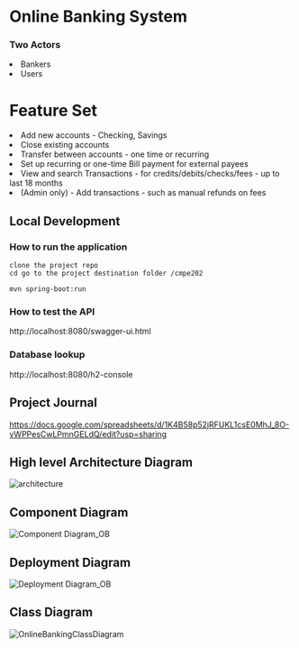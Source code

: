 # Online Banking System
### Two Actors
 <li>Bankers</li>
 <li>Users</li>

# Feature Set
<li>Add new accounts - Checking, Savings</li>
<li>Close existing accounts</li>
<li>Transfer between accounts - one time or recurring</li>
<li>Set up recurring or one-time Bill payment for external payees</li>
<li>View and search Transactions - for credits/debits/checks/fees - up to  last 18 months</li>
<li>
(Admin only) - Add transactions - such as manual refunds on fees</li>

## Local Development
### How to run the application
````
clone the project repo
cd go to the project destination folder /cmpe202
````
````
mvn spring-boot:run
````

### How to test the API
http://localhost:8080/swagger-ui.html

### Database lookup
http://localhost:8080/h2-console

## Project Journal
https://docs.google.com/spreadsheets/d/1K4B58p52jRFUKL1csE0MhJ_8O-vWPPesCwLPmnGELdQ/edit?usp=sharing

## High level Architecture Diagram
![architecture](https://user-images.githubusercontent.com/41709858/118188123-c72ded00-b3f4-11eb-93e4-2b60769eddb7.png)

## Component Diagram
![Component Diagram_OB](https://user-images.githubusercontent.com/41709858/118186850-0f4c1000-b3f3-11eb-84f8-2fe73dfbc465.png)

## Deployment Diagram
![Deployment Diagram_OB](https://user-images.githubusercontent.com/41709858/118186863-1410c400-b3f3-11eb-8d7a-b1bd7c514434.png)

## Class Diagram
![OnlineBankingClassDiagram](https://user-images.githubusercontent.com/41709858/118019950-70e67e80-b30e-11eb-9525-288f5eac22e6.png)
